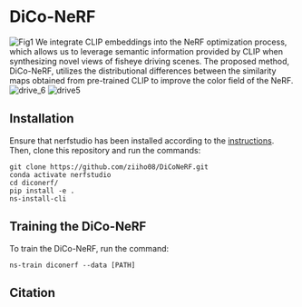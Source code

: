 # DiCo-NeRF
![Fig1](https://github.com/ziiho08/DiCoNeRF/assets/68531659/e25f9d3c-c4b7-4aa0-8d13-65c63d2214ec)
We integrate CLIP embeddings into the NeRF optimization process, which allows us to leverage semantic information provided by CLIP when synthesizing novel views of fisheye driving scenes. The proposed method, DiCo-NeRF, utilizes the distributional differences between the similarity maps obtained from pre-trained CLIP to improve the color field of the NeRF.
![drive_6](https://github.com/ziiho08/DiCoNeRF/assets/68531659/24ede675-b83e-4182-b6c5-a3bc5cc0eb9d)
![drive5](https://github.com/ziiho08/DiCoNeRF/assets/68531659/80b743a3-83a3-4273-9434-c43a0e363619)


## Installation
Ensure that nerfstudio has been installed according to the [instructions](https://docs.nerf.studio/quickstart/installation.html). 
Then, clone this repository and run the commands:
```
git clone https://github.com/ziiho08/DiCoNeRF.git
conda activate nerfstudio
cd diconerf/
pip install -e .
ns-install-cli
```

## Training the DiCo-NeRF
To train the DiCo-NeRF, run the command:
```
ns-train diconerf --data [PATH]
```

## Citation
```

```
